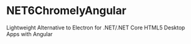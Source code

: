 # NET6ChromelyAngular
Lightweight Alternative to Electron for .NET/.NET Core HTML5 Desktop Apps with Angular
